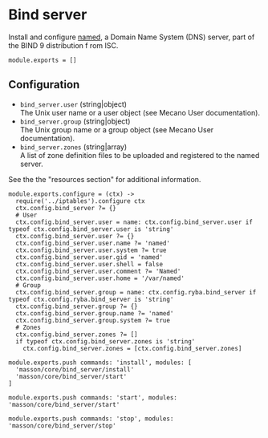 
# Bind server

Install and configure [named](http://linux.die.net/man/8/named), a 
Domain Name System (DNS) server, part of the BIND 9 distribution f
rom ISC.

    module.exports = []

## Configuration

*   `bind_server.user` (string|object)   
    The Unix user name or a user object (see Mecano User documentation).   
*   `bind_server.group` (string|object)   
    The Unix group name or a group object (see Mecano User documentation).   
*   `bind_server.zones` (string|array)   
    A list of zone definition files to be uploaded and registered to the named
    server.   

See the the "resources section" for additional information.

    module.exports.configure = (ctx) ->
      require('../iptables').configure ctx
      ctx.config.bind_server ?= {}
      # User
      ctx.config.bind_server.user = name: ctx.config.bind_server.user if typeof ctx.config.bind_server.user is 'string'
      ctx.config.bind_server.user ?= {}
      ctx.config.bind_server.user.name ?= 'named'
      ctx.config.bind_server.user.system ?= true
      ctx.config.bind_server.user.gid = 'named'
      ctx.config.bind_server.user.shell = false
      ctx.config.bind_server.user.comment ?= 'Named'
      ctx.config.bind_server.user.home = '/var/named'
      # Group
      ctx.config.bind_server.group = name: ctx.config.ryba.bind_server if typeof ctx.config.ryba.bind_server is 'string'
      ctx.config.bind_server.group ?= {}
      ctx.config.bind_server.group.name ?= 'named'
      ctx.config.bind_server.group.system ?= true
      # Zones
      ctx.config.bind_server.zones ?= []
      if typeof ctx.config.bind_server.zones is 'string'
        ctx.config.bind_server.zones = [ctx.config.bind_server.zones]

    module.exports.push commands: 'install', modules: [
      'masson/core/bind_server/install'
      'masson/core/bind_server/start'
    ]

    module.exports.push commands: 'start', modules: 'masson/core/bind_server/start'

    module.exports.push commands: 'stop', modules: 'masson/core/bind_server/stop'


